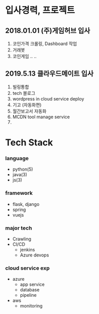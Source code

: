 # 입사경력, 프로젝트
## 2018.01.01 (주)게임허브 입사
1. 코인가격 크롤링, Dashboard 작업
2. 거래봇
3. 코인게임
..
..

## 2019.5.13 클라우드메이트 입사
1. 빌링통합
2. tech 블로그
3. wordpress in cloud service deploy
4. 기고 (자동화편)
5. 월간보고서 자동화
6. MCDN tool manage service
7. 
 
# Tech Stack
### language
- python(5)
- java(3)
- js(3)
### framework
- flask, django
- spring
- vuejs
### major tech
- Crawling
- CI/CD
  - jenkins
  - Azure devops
### cloud service exp
- azure
  - app service
  - database
  - pipeline
- aws
  - monitoring
